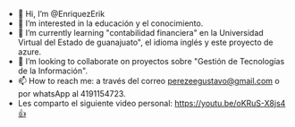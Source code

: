 - 👋 Hi, I’m @EnriquezErik
- 👀 I’m interested in la educación y el conocimiento.
- 🌱 I’m currently learning "contabilidad financiera" en la Universidad Virtual del Estado de guanajuato", el idioma inglés y este proyecto de azure.
- 💞️ I’m looking to collaborate on proyectos sobre "Gestión de Tecnologías de la Información".
- 📫 How to reach me: a través del correo perezeegustavo@gmail.com o por whatsApp al 4191154723.
- Les comparto el siguiente video personal:  https://youtu.be/oKRuS-X8js4👍

<!---
EnriquezErik/EnriquezErik is a ✨ special ✨ repository because its `README.md` (this file) appears on your GitHub profile.
You can click the Preview link to take a look at your changes.
--->
